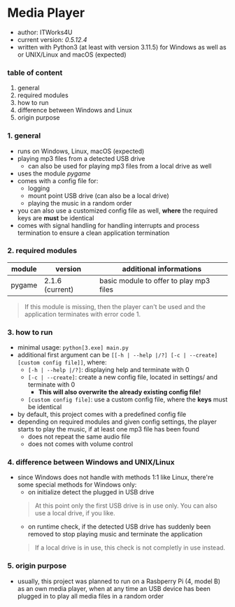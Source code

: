 #   Media Player

-   author: ITWorks4U
-   current version:    *0.5.12.4*
-   written with Python3 (at least with version 3.11.5) for Windows as well as or UNIX/Linux and macOS (expected)

### table of content
1.  general
2.  required modules
3.  how to run
4.  difference between Windows and Linux
5.  origin purpose

### 1.  general
-   runs on Windows, Linux, macOS (expected)
-   playing mp3 files from a detected USB drive
    -   can also be used for playing mp3 files from a local drive as well
-   uses the module *pygame*
-   comes with a config file for:
    -   logging
    -   mount point USB drive (can also be a local drive)
    -   playing the music in a random order
-   you can also use a customized config file as well, **where** the required keys are **must** be identical 
-   comes with signal handling for handling interrupts and process termination to ensure a clean application termination

### 2.  required modules

| module | version | additional informations |
| - | - | - |
| pygame | 2.1.6 (current) | basic module to offer to play mp3 files |
> If this module is missing, then the player can't be used and the application terminates with error code 1.

### 3.  how to run
-   minimal usage: ```python[3.exe] main.py```
-   additional first argument can be ```[[-h | --help |/?] [-c | --create] [custom config file]]```, where:
    -   ```[-h | --help |/?]```: displaying help and terminate with 0
    -   ```[-c | --create]```: create a new config file, located in settings/ and terminate with 0
        -   **This will also overwrite the already existing config file!**
    -   ```[custom config file]```: use a custom config file, where the **keys** must be identical
-   by default, this project comes with a predefined config file
-   depending on required modules and given config settings, the player starts to play the music, if at least one mp3 file has been found
    -   does not repeat the same audio file
    -   does not comes with volume control

### 4.  difference between Windows and UNIX/Linux
-   since Windows does not handle with methods 1:1 like Linux, there're some special methods for Windows only:
    -   on initialize detect the plugged in USB drive
    >   At this point only the first USB drive is in use only.
    >   You can also use a local drive, if you like.
    -   on runtime check, if the detected USB drive has suddenly been removed to stop playing music and terminate the application
    >   If a local drive is in use, this check is not completly in use instead.

### 5.  origin purpose
-   usually, this project was planned to run on a Rasbperry Pi (4, model B) as an own media player, when at any time an USB device has been plugged in to play all media files in a random order